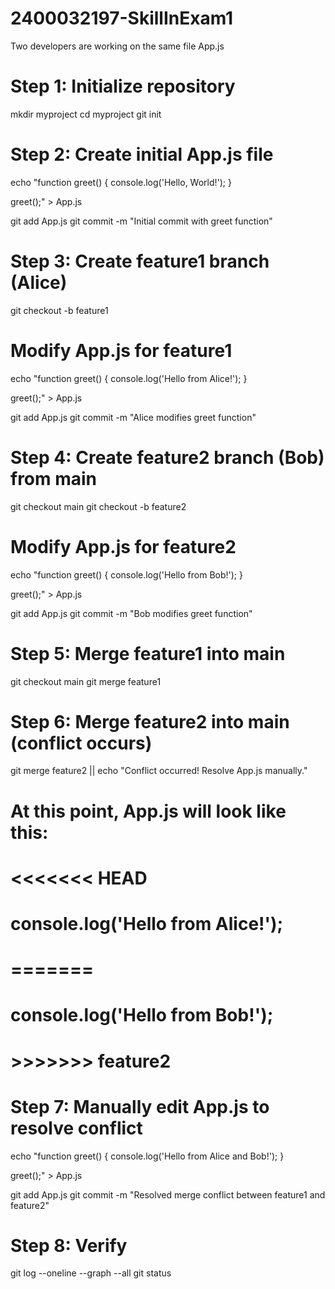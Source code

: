 # 2400032197-SkillInExam1
Two developers are working on the same file App.js
# Step 1: Initialize repository
mkdir myproject
cd myproject
git init

# Step 2: Create initial App.js file
echo "function greet() {
    console.log('Hello, World!');
}

greet();" > App.js

git add App.js
git commit -m "Initial commit with greet function"

# Step 3: Create feature1 branch (Alice)
git checkout -b feature1

# Modify App.js for feature1
echo "function greet() {
    console.log('Hello from Alice!');
}

greet();" > App.js

git add App.js
git commit -m "Alice modifies greet function"

# Step 4: Create feature2 branch (Bob) from main
git checkout main
git checkout -b feature2

# Modify App.js for feature2
echo "function greet() {
    console.log('Hello from Bob!');
}

greet();" > App.js

git add App.js
git commit -m "Bob modifies greet function"

# Step 5: Merge feature1 into main
git checkout main
git merge feature1

# Step 6: Merge feature2 into main (conflict occurs)
git merge feature2 || echo "Conflict occurred! Resolve App.js manually."

# At this point, App.js will look like this:
# <<<<<<< HEAD
# console.log('Hello from Alice!');
# =======
# console.log('Hello from Bob!');
# >>>>>>> feature2

# Step 7: Manually edit App.js to resolve conflict
echo "function greet() {
    console.log('Hello from Alice and Bob!');
}

greet();" > App.js

git add App.js
git commit -m "Resolved merge conflict between feature1 and feature2"

# Step 8: Verify
git log --oneline --graph --all
git status
